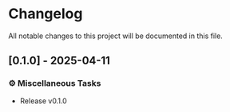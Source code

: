 # Changelog

All notable changes to this project will be documented in this file.

## [0.1.0] - 2025-04-11

### ⚙️ Miscellaneous Tasks

- Release v0.1.0

<!-- generated by git-cliff -->
<!-- generated by git-cliff -->
